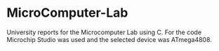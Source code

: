 # MicroComputer-Lab
University reports for the Microcomputer Lab using C. For the code Microchip Studio was used and the selected device was ATmega4808.
